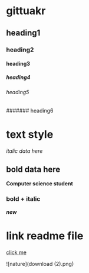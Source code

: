 # gittuakr
## heading1
### heading2
#### heading3
##### heading4
###### heading5
####### heading6
# text style
*italic data here*<br/>
## bold data here
**Computer science student**
### bold + italic
***new***
# link readme file
[click me](https://www.aec.edu.in/)

![nature](download (2).png)
